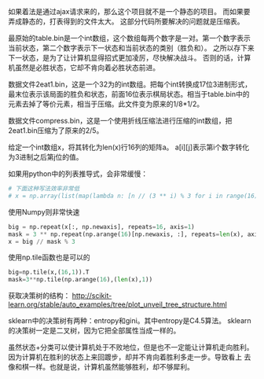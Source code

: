 如果着法是通过ajax请求来的，那么这个项目就不是一个静态的项目。
而如果要弄成静态的，打表得到的文件太大。
这部分代码所要解决的问题就是压缩表。

最原始的table.bin是一个int数组，这个数组每两个数字是一对。第一个数字表示当前状态，第二个数字表示下一状态和当前状态的类别（胜负和）。
之所以存下来下一状态，是为了让计算机显得招式更加凌厉，尽快解决战斗。
否则的话，计算机虽然是必胜状态，它却不肯向着必胜状态前进。

数据文件2eat1.bin，这是一个32为的int数组。把每个int转换成17位3进制形式，最末位表示该局面的胜负和状态，前面16位表示棋局状态。相当于table.bin中的元素去掉了等价元素，相当于压缩。此文件变为原来的1/8*1/2。

数据文件compress.bin，这是一个使用折线压缩法进行压缩的int数组，把2eat1.bin压缩为了原来的2/5。


给定一个int数组x，将其转化为len(x)行16列的矩阵a。
a\[i]\[j]表示第i个数字转化为3进制之后第j位的值。

如果用python中的列表推导式，会非常缓慢：
```python
# 下面这种写法效率非常低
# x = np.array(list(map(lambda n: [n // (3 ** i) % 3 for i in range(16)], x)))
```
使用Numpy则非常快速
```python
big = np.repeat(x[:, np.newaxis], repeats=16, axis=1)
mask = 3 ** np.repeat(np.arange(16)[np.newaxis, :], repeats=len(x), axis=0)
x = big // mask % 3
```
使用np.tile函数也是可以的
```python
big=np.tile(x,(16,1)).T
mask=3**np.tile(np.arange(16),(len(x),1))
```

获取决策树的结构：
http://scikit-learn.org/stable/auto_examples/tree/plot_unveil_tree_structure.html

sklearn中的决策树有两种：entropy和gini。其中entropy是C4.5算法。
sklearn的决策树一定是二叉树，因为它把全部属性当成一样的。


虽然状态+分类可以使计算机处于不败地位，但是也不一定能让计算机走向胜利。
因为计算机在胜利的状态上来回踱步，却并不肯向着胜利多走一步。导致看上
去像和棋一样。也就是说，计算机虽然能够胜利，却不够犀利。
